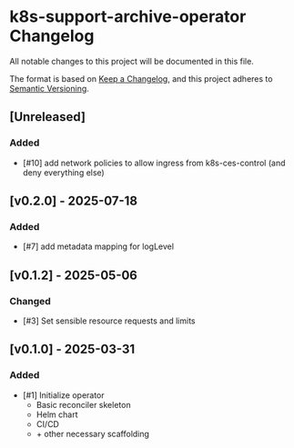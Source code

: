 # k8s-support-archive-operator Changelog
All notable changes to this project will be documented in this file.

The format is based on [Keep a Changelog](https://keepachangelog.com/en/1.0.0/),
and this project adheres to [Semantic Versioning](https://semver.org/spec/v2.0.0.html).

## [Unreleased]
### Added
- [#10] add network policies to allow ingress from k8s-ces-control (and deny everything else)

## [v0.2.0] - 2025-07-18
### Added
- [#7] add metadata mapping for logLevel

## [v0.1.2] - 2025-05-06

### Changed
- [#3] Set sensible resource requests and limits

## [v0.1.0] - 2025-03-31

### Added
- [#1] Initialize operator
  - Basic reconciler skeleton
  - Helm chart
  - CI/CD
  - \+ other necessary scaffolding